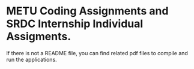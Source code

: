 # METU Coding Assignments and SRDC Internship Individual Assigments.
If there is not a README file, you can find related pdf files to compile and run the applications.